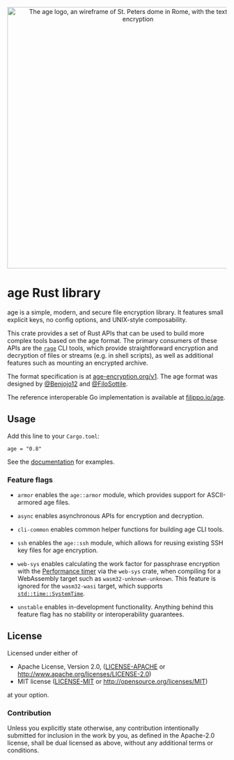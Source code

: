 <p align="center"><img alt="The age logo, an wireframe of St. Peters dome in Rome, with the text: age, file encryption" width="600" src="https://user-images.githubusercontent.com/1225294/132245842-fda4da6a-1cea-4738-a3da-2dc860861c98.png"></p>

# age Rust library

age is a simple, modern, and secure file encryption library. It features small
explicit keys, no config options, and UNIX-style composability.

This crate provides a set of Rust APIs that can be used to build more complex
tools based on the age format. The primary consumers of these APIs are the
[`rage`](https://crates.io/crates/rage) CLI tools, which provide straightforward
encryption and decryption of files or streams (e.g. in shell scripts), as well
as additional features such as mounting an encrypted archive.

The format specification is at [age-encryption.org/v1](https://age-encryption.org/v1).
The age format was designed by [@Benjojo12](https://twitter.com/Benjojo12) and
[@FiloSottile](https://twitter.com/FiloSottile).

The reference interoperable Go implementation is available at
[filippo.io/age](https://filippo.io/age).

## Usage

Add this line to your `Cargo.toml`:

```
age = "0.8"
```

See the [documentation](https://docs.rs/age) for examples.

### Feature flags

- `armor` enables the `age::armor` module, which provides support for
  ASCII-armored age files.

- `async` enables asynchronous APIs for encryption and decryption.

- `cli-common` enables common helper functions for building age CLI tools.

- `ssh` enables the `age::ssh` module, which allows for reusing existing SSH key
  files for age encryption.

- `web-sys` enables calculating the work factor for passphrase encryption with the
  [Performance timer](https://developer.mozilla.org/en-US/docs/Web/API/Performance)
  via the `web-sys` crate, when compiling for a WebAssembly target such as
  `wasm32-unknown-unknown`. This feature is ignored for the `wasm32-wasi` target,
  which supports [`std::time::SystemTime`](https://doc.rust-lang.org/stable/std/time/struct.SystemTime.html#underlying-system-calls).

- `unstable` enables in-development functionality. Anything behind this feature
  flag has no stability or interoperability guarantees.

## License

Licensed under either of

 * Apache License, Version 2.0, ([LICENSE-APACHE](../LICENSE-APACHE) or
   http://www.apache.org/licenses/LICENSE-2.0)
 * MIT license ([LICENSE-MIT](../LICENSE-MIT) or http://opensource.org/licenses/MIT)

at your option.

### Contribution

Unless you explicitly state otherwise, any contribution intentionally
submitted for inclusion in the work by you, as defined in the Apache-2.0
license, shall be dual licensed as above, without any additional terms or
conditions.
